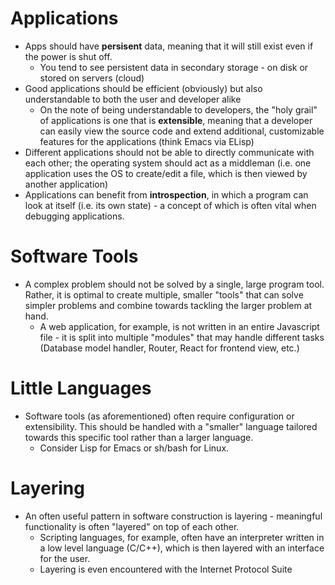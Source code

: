# Applications
- Apps should have **persisent** data, meaning that it will still exist even if the power is shut off.
    - You tend to see persistent data in secondary storage - on disk or stored on servers (cloud)
- Good applications should be efficient (obviously) but also understandable to both the user and developer alike
    - On the note of being understandable to developers, the "holy grail" of applications is one that is **extensible**, meaning that a developer can easily view the source code and extend additional, customizable features for the applications (think Emacs via ELisp)
- Different applications should not be able to directly communicate with each other; the operating system should act as a middleman (i.e. one application uses the OS to create/edit a file, which is then viewed by another application)
- Applications can benefit from **introspection**, in which a program can look at itself (i.e. its own state) - a concept of which is often vital when debugging applications.

# Software Tools
- A complex problem should not be solved by a single, large program tool. Rather, it is optimal to create multiple, smaller "tools" that can solve simpler problems and combine towards tackling the larger problem at hand.
    - A web application, for example, is not written in an entire Javascript file - it is split into multiple "modules" that may handle different tasks (Database model handler, Router, React for frontend view, etc.)
# Little Languages
- Software tools (as aforementioned) often require configuration or extensibility. This should be handled with a "smaller" language tailored towards this specific tool rather than a larger language. 
    - Consider Lisp for Emacs or sh/bash for Linux.

# Layering
- An often useful pattern in software construction is layering - meaningful functionality is often "layered" on top of each other.
    - Scripting languages, for example, often have an interpreter written in a low level language (C/C++), which is then layered with an interface for the user.
    - Layering is even encountered with the Internet Protocol Suite
